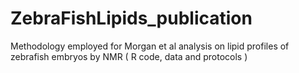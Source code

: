# ZebraFishLipids_publication
Methodology employed for Morgan et al analysis on lipid profiles of zebrafish embryos by NMR ( R code, data and protocols )
